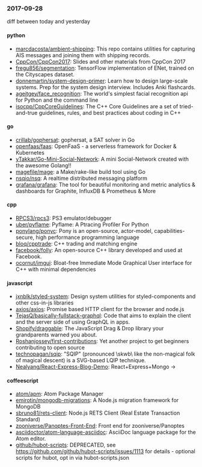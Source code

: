 ### 2017-09-28
diff between today and yesterday

#### python
* [marcdacosta/ambient-shipping](https://github.com/marcdacosta/ambient-shipping): This repo contains utilities for capturing AIS messages and joining them with shipping records.
* [CppCon/CppCon2017](https://github.com/CppCon/CppCon2017): Slides and other materials from CppCon 2017
* [fregu856/segmentation](https://github.com/fregu856/segmentation): TensorFlow implementation of ENet, trained on the Cityscapes dataset.
* [donnemartin/system-design-primer](https://github.com/donnemartin/system-design-primer): Learn how to design large-scale systems. Prep for the system design interview. Includes Anki flashcards.
* [ageitgey/face_recognition](https://github.com/ageitgey/face_recognition): The world's simplest facial recognition api for Python and the command line
* [isocpp/CppCoreGuidelines](https://github.com/isocpp/CppCoreGuidelines): The C++ Core Guidelines are a set of tried-and-true guidelines, rules, and best practices about coding in C++

#### go
* [crillab/gophersat](https://github.com/crillab/gophersat): gophersat, a SAT solver in Go
* [openfaas/faas](https://github.com/openfaas/faas): OpenFaaS - a serverless framework for Docker & Kubernetes
* [yTakkar/Go-Mini-Social-Network](https://github.com/yTakkar/Go-Mini-Social-Network): A mini Social-Network created with the awesome Golang!!
* [magefile/mage](https://github.com/magefile/mage): a Make/rake-like build tool using Go
* [nsqio/nsq](https://github.com/nsqio/nsq): A realtime distributed messaging platform
* [grafana/grafana](https://github.com/grafana/grafana): The tool for beautiful monitoring and metric analytics & dashboards for Graphite, InfluxDB & Prometheus & More

#### cpp
* [RPCS3/rpcs3](https://github.com/RPCS3/rpcs3): PS3 emulator/debugger
* [uber/pyflame](https://github.com/uber/pyflame): Pyflame: A Ptracing Profiler For Python
* [ponylang/ponyc](https://github.com/ponylang/ponyc):  Pony is an open-source, actor-model, capabilities-secure, high performance programming language
* [bloq/cpptrade](https://github.com/bloq/cpptrade): C++ trading and matching engine
* [facebook/folly](https://github.com/facebook/folly): An open-source C++ library developed and used at Facebook.
* [ocornut/imgui](https://github.com/ocornut/imgui): Bloat-free Immediate Mode Graphical User interface for C++ with minimal dependencies

#### javascript
* [jxnblk/styled-system](https://github.com/jxnblk/styled-system): Design system utilities for styled-components and other css-in-js libraries
* [axios/axios](https://github.com/axios/axios): Promise based HTTP client for the browser and node.js
* [TejasQ/basically-fullstack-graphql](https://github.com/TejasQ/basically-fullstack-graphql): Code that aims to explain the client and the server side of using GraphQL in apps.
* [Shopify/draggable](https://github.com/Shopify/draggable): The JavaScript Drag & Drop library your grandparents warned you about.
* [Roshanjossey/first-contributions](https://github.com/Roshanjossey/first-contributions):  Yet another project to get beginners contributing to open source 
* [technopagan/sqip](https://github.com/technopagan/sqip): "SQIP" (pronounced \skwb\ like the non-magical folk of magical descent) is a SVG-based LQIP technique.
* [Nealyang/React-Express-Blog-Demo](https://github.com/Nealyang/React-Express-Blog-Demo): React+Express+Mongo ->

#### coffeescript
* [atom/apm](https://github.com/atom/apm): Atom Package Manager
* [emirotin/mongodb-migrations](https://github.com/emirotin/mongodb-migrations): A Node.js migration framework for MongoDB
* [sbruno81/rets-client](https://github.com/sbruno81/rets-client): Node.js RETS Client (Real Estate Transaction Standard)
* [zooniverse/Panoptes-Front-End](https://github.com/zooniverse/Panoptes-Front-End): Front end for zooniverse/Panoptes
* [asciidoctor/atom-language-asciidoc](https://github.com/asciidoctor/atom-language-asciidoc):  AsciiDoc language package for the Atom editor.
* [github/hubot-scripts](https://github.com/github/hubot-scripts): DEPRECATED, see https://github.com/github/hubot-scripts/issues/1113 for details - optional scripts for hubot, opt in via hubot-scripts.json
